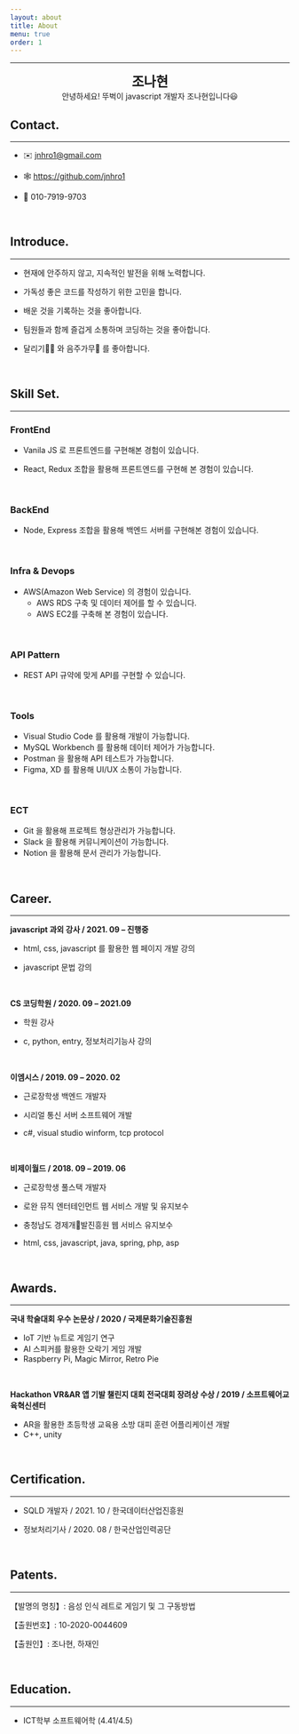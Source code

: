 ```yaml
---
layout: about
title: About
menu: true
order: 1
---
```



* * *
<center>
<span style=
"font-size:170%;
font-weight:bold">
조나현
</span>
</center>

<center>안녕하세요! 뚜벅이 javascript 개발자 조나현입니다😃</center>

## Contact.

---

- ✉️  jnhro1@gmail.com

- 🕸  <a href="https://github.com/jnhro1" target="_blank">https://github.com/jnhro1</a>

- 📱  010-7919-9703

<br>

## Introduce.

---

- 현재에 안주하지 않고, 지속적인 발전을 위해 노력합니다.

- 가독성 좋은 코드를 작성하기 위한 고민을 합니다.

- 배운 것을 기록하는 것을 좋아합니다.

- 팀원들과 함께 즐겁게 소통하며 코딩하는 것을 좋아합니다.

- 달리기🏃‍♀️ 와 음주가무🍻 를 좋아합니다.

<br>

## Skill Set.

---

### FrontEnd

- Vanila JS 로 프론트엔드를 구현해본 경험이 있습니다.

- React, Redux 조합을 활용해 프론트엔드를 구현해 본 경험이 있습니다.


<br>

### BackEnd

- Node, Express 조합을 활용해 백엔드 서버를 구현해본 경험이 있습니다.

<br>

### Infra & Devops

- AWS(Amazon Web Service) 의 경험이 있습니다.
  - AWS RDS 구축 및 데이터 제어를 할 수 있습니다.
  - AWS EC2를 구축해 본 경험이 있습니다.

<br>

### API Pattern

- REST API 규약에 맞게 API를 구현할 수 있습니다.

<br>

### Tools

- Visual Studio Code 를 활용해 개발이 가능합니다.
- MySQL Workbench 를 활용해 데이터 제어가 가능합니다.
- Postman 을 활용해 API 테스트가 가능합니다.
- Figma, XD 를 활용해 UI/UX 소통이 가능합니다.

<br>

### ECT

- Git 을 활용해 프로젝트 형상관리가 가능합니다.
- Slack 을 활용해 커뮤니케이션이 가능합니다.
- Notion 을 활용해 문서 관리가 가능합니다.

<br>


## Career.

---

<strong>javascript 과외 강사 / 2021. 09 – 진행중 </strong>

- html, css, javascript 를 활용한 웹 페이지 개발 강의

- javascript 문법 강의

<br>

<strong>CS 코딩학원 / 2020. 09 – 2021.09</strong>

- 학원 강사

- c, python, entry, 정보처리기능사 강의

<br>

<strong>이엠시스 / 2019. 09 – 2020. 02</strong>

- 근로장학생 백엔드 개발자

- 시리얼 통신 서버 소프트웨어 개발

- c#, visual studio winform, tcp protocol

<br>

<strong>비제이월드 / 2018. 09 – 2019. 06 </strong>

- 근로장학생 풀스택 개발자

- 로완 뮤직 엔터테인먼트 웹 서비스 개발 및 유지보수

- 충청남도 경제개발진흥원 웹 서비스 유지보수

- html, css, javascript, java, spring, php, asp

<br>

## Awards.

---

<Strong>국내 학술대회 우수 논문상 / 2020 / 국제문화기술진흥원</Strong>

- IoT 기반 뉴트로 게임기 연구
- AI 스피커를 활용한 오락기 게임 개발
- Raspberry Pi, Magic Mirror, Retro Pie

<br>

<Strong>Hackathon VR&AR 앱 기발 챌린지 대회 전국대회 장려상 수상 / 2019 / 소프트웨어교육혁신센터</Strong>

- AR을 활용한 초등학생 교육용 소방 대피 훈련 어플리케이션 개발
- C++, unity

<br>

## Certification.

---

- SQLD 개발자 / 2021. 10 / 한국데이터산업진흥원

- 정보처리기사 / 2020. 08 / 한국산업인력공단


<br>

## Patents.

---

【발명의 명칭】: 음성 인식 레트로 게임기 및 그 구동방법

【출원번호】: 10-2020-0044609

【출원인】: 조나현, 하재인

<br>

## Education.

---

- ICT학부 소프트웨어학 (4.41/4.5)

<br>
